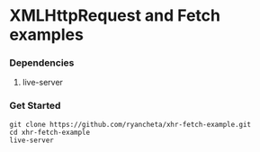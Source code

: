 # XMLHttpRequest and Fetch examples

### Dependencies 
1. live-server

### Get Started
```
git clone https://github.com/ryancheta/xhr-fetch-example.git
cd xhr-fetch-example
live-server
```

